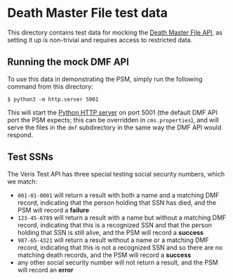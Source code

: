 # Death Master File test data

This directory contains test data for mocking the [Death Master File
API](https://github.com/SolutionGuidance/cavetl/tree/master/dmf), as setting
it up is non-trivial and requires access to restricted data.

## Running the mock DMF API

To use this data in demonstrating the PSM, simply run the following command
from this directory:

```shell-session
$ python3 -m http.server 5001
```

This will start the [Python HTTP
server](https://docs.python.org/3.7/library/http.server.html) on port 5001 (the
default DMF API port the PSM expects; this can be overridden in
`cms.properties`), and will serve the files in the `dmf` subdirectory in the
same way the DMF API would respond.

## Test SSNs

The Veris Test API has three special testing social security numbers, which we match:

- `001-01-0001` will return a result with both a name and a matching DMF
  record, indicating that the person holding that SSN has died, and the PSM
  will record a **failure**
- `123-45-6789` will return a result with a name but without a matching DMF
  record, indicating that this is a recognized SSN and that the person holding
  that SSN is still alive, and the PSM will record a **success**
- `987-65-4321` will return a result without a name or a matching DMF record,
  indicating that this is not a recognized SSN and so there are no matching
  death records, and the PSM will record a **success**
- any other social security number will not return a result, and the PSM will
  record an **error**
